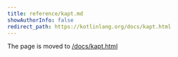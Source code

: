 ```yaml
---
title: reference/kapt.md
showAuthorInfo: false
redirect_path: https://kotlinlang.org/docs/kapt.html
---
```


The page is moved to [/docs/kapt.html](/docs/kapt.html)
